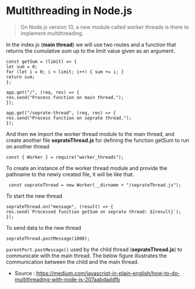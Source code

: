 # Multithreading in Node.js

> On Node.js version 13, a new module called worker threads is there to
> implement multithreading.

In the index.js (**main thread**) we will use two routes and a function that returns the cumulative sum up to the limit value given as an argument.

    const getSum = (limit) => { 
    let sum = 0; 
    for (let i = 0; i < limit; i++) { sum += i; } 
    return sum; 
    };
    
    app.get("/", (req, res) => {  
    res.send("Process function on main thread.");  
    });
    
    app.get("/seprate-thread", (req, res) => {  
    res.send("Process function on seprate thread.");  
    });
And then we import the worker thread module to the main thread, and create another file **seprateThread.js** for defining the function getSum to run on another thread 

    const { Worker } = require("worker_threads");
 
To create an instance of the worker thread module and provide the pathname to the newly created file, it will be like that.

     const seprateThread = new Worker(__dirname + "/seprateThread.js");
To start the new thread 

    seprateThread.on("message", (result) => {  
    res.send(`Processed function getSum on seprate thread: ${result}`);  
    });
To send data to the new thread

    seprateThread.postMessage(1000);

`parentPort.postMessage()` used by the child thread (**seprateThread.js**) to communicate with the main thread. The below figure illustrates the communication between the child and the main thread.


 

- Source : https://medium.com/javascript-in-plain-english/how-to-do-multithreading-with-node-js-207aabdaddfb
